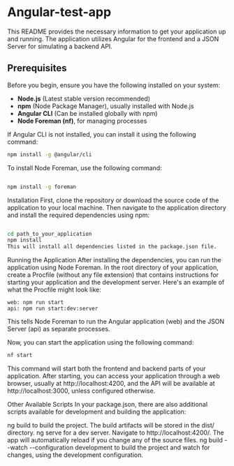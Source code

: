 # Angular-test-app

This README provides the necessary information to get your application up and running. The application utilizes Angular for the frontend and a JSON Server for simulating a backend API.

## Prerequisites

Before you begin, ensure you have the following installed on your system:

- **Node.js** (Latest stable version recommended)
- **npm** (Node Package Manager), usually installed with Node.js
- **Angular CLI** (Can be installed globally with npm)
- **Node Foreman (nf)**, for managing processes

If Angular CLI is not installed, you can install it using the following command:

```bash
npm install -g @angular/cli
```
To install Node Foreman, use the following command:

```bash

npm install -g foreman
```
Installation
First, clone the repository or download the source code of the application to your local machine. Then navigate to the application directory and install the required dependencies using npm:

```bash

cd path_to_your_application
npm install
This will install all dependencies listed in the package.json file.
```
Running the Application
After installing the dependencies, you can run the application using Node Foreman. In the root directory of your application, create a Procfile (without any file extension) that contains instructions for starting your application and the development server. Here's an example of what the Procfile might look like:
```Procfile
web: npm run start
api: npm run start:dev:server
```
This tells Node Foreman to run the Angular application (web) and the JSON Server (api) as separate processes.

Now, you can start the application using the following command:

```bash
nf start
```
This command will start both the frontend and backend parts of your application. After starting, you can access your application through a web browser, usually at http://localhost:4200, and the API will be available at http://localhost:3000, unless configured otherwise.

Other Available Scripts
In your package.json, there are also additional scripts available for development and building the application:

ng build to build the project. The build artifacts will be stored in the dist/ directory.
ng serve for a dev server. Navigate to http://localhost:4200/. The app will automatically reload if you change any of the source files.
ng build --watch --configuration development to build the project and watch for changes, using the development configuration.
